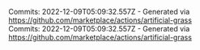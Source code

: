Commits: 2022-12-09T05:09:32.557Z - Generated via https://github.com/marketplace/actions/artificial-grass
<br>
Commits: 2022-12-09T05:09:32.557Z - Generated via https://github.com/marketplace/actions/artificial-grass
<br>
